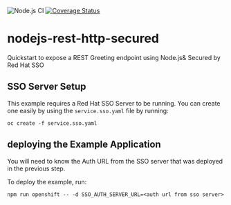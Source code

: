 ![Node.js CI](https://github.com/nodeshift-starters/nodejs-rest-http-secured/workflows/ci/badge.svg)
[![Coverage Status](https://coveralls.io/repos/github/nodeshift-starters/nodejs-rest-http-secured/badge.svg?branch=master)](https://coveralls.io/github/nodeshift-starters/nodejs-rest-http-secured?branch=master) 

# nodejs-rest-http-secured
Quickstart to expose a REST Greeting endpoint using Node.js&amp; Secured by Red Hat SSO


## SSO Server Setup

This example requires a Red Hat SSO Server to be running.  You can create one easily by using the `service.sso.yaml` file by running:

    oc create -f service.sso.yaml


## deploying the Example Application

You will need to know the Auth URL from the SSO server that was deployed in the previous step.

To deploy the example, run:

    npm run openshift -- -d SSO_AUTH_SERVER_URL=<auth url from sso server>
